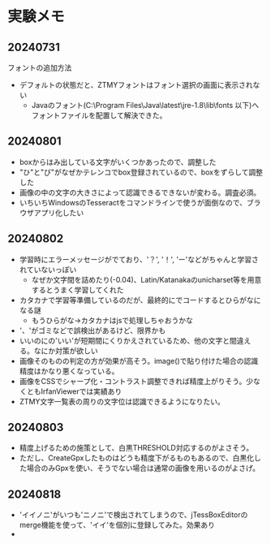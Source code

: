 
# 実験メモ

## 20240731
フォントの追加方法
- デフォルトの状態だと、ZTMYフォントはフォント選択の画面に表示されない
  - Javaのフォント(C:\Program Files\Java\latest\jre-1.8\lib\fonts 以下)へフォントファイルを配置して解決できた。

## 20240801
- boxからはみ出している文字がいくつかあったので、調整した
- "ひ"と"び"がなぜかテレンコでbox登録されているので、boxをずらして調整した
- 画像の中の文字の大きさによって認識できるできないが変わる。調査必須。
- いちいちWindowsのTesseractをコマンドラインで使うが面倒なので、ブラウザアプリ化したい

## 20240802
- 学習時にエラーメッセージがでており、'？', '！', 'ー'などがちゃんと学習されていないっぽい
  - なぜか文字間を詰めたり(-0.04)、Latin/Katanakaのunicharset等を用意するとうまく学習してくれた
- カタカナで学習等準備しているのだが、最終的にでコードするとひらがなになる謎
  - もうひらがな→カタカナはjsで処理しちゃおうかな
- '、'がゴミなどで誤検出があるけど、限界かも
- いいのにの'いい'が短期間にくりかえされているため、他の文字と間違える。なにか対策が欲しい
- 画像そのものの判定の方が効果が高そう。image()で貼り付けた場合の認識精度はかなり悪くなっている。
- 画像をCSSでシャープ化・コントラスト調整できれば精度上がりそう。少なくともIrfanViewerでは実績あり
- ZTMY文字一覧表の周りの文字位は認識できるようになりたい。

## 20240803
- 精度上げるための施策として、白黒THRESHOLD対応するのがよさそう。
- ただし、CreateGpxしたものはどうも精度下がるものもあるので、白黒化した場合のみGpxを使い、そうでない場合は通常の画像を用いるのがよさげ。

## 20240818
- 'イイノニ'がいつも'ニノニ'で検出されてしまうので、jTessBoxEditorのmerge機能を使って、'イイ'を個別に登録してみた。効果あり
- 
